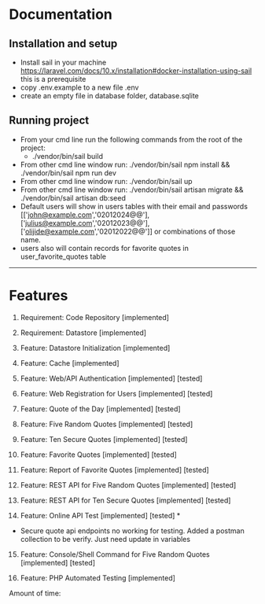 # Documentation

## Installation and setup
- Install sail in your machine https://laravel.com/docs/10.x/installation#docker-installation-using-sail this is a prerequisite
- copy .env.example to a new file .env
- create an empty file in database folder, database.sqlite

## Running project
- From your cmd line run the following commands from the root of the project:
    - ./vendor/bin/sail build
- From other cmd line window run: ./vendor/bin/sail npm install && ./vendor/bin/sail npm run dev
- From other cmd line window run: ./vendor/bin/sail up
- From other cmd line window run: ./vendor/bin/sail artisan migrate && ./vendor/bin/sail artisan db:seed
- Default users will show in users tables with their email and passwords [['john@example.com','02012024@@'], ['julius@example.com','02012023@@'], ['olijide@example.com','02012022@@']] or combinations of those name.
- users also will contain records for favorite quotes in user_favorite_quotes table

----
# Features

1.	Requirement: Code Repository [implemented]

2.	Requirement: Datastore [implemented]

3.	Feature: Datastore Initialization [implemented]

4.	Feature: Cache [implemented]

5.	Feature: Web/API Authentication [implemented] [tested]

6.	Feature: Web Registration for Users [implemented] [tested]

7.	Feature: Quote of the Day [implemented] [tested]

8.	Feature: Five Random Quotes [implemented] [tested]

9.	Feature: Ten Secure Quotes [implemented] [tested]

10.	Feature: Favorite Quotes [implemented] [tested]

11.	Feature: Report of Favorite Quotes [implemented] [tested]

12.	Feature: REST API for Five Random Quotes [implemented] [tested]

13.	Feature: REST API for Ten Secure Quotes [implemented] [tested]

14.	Feature: Online API Test [implemented] [tested] *
* Secure quote api endpoints no working for testing. Added a postman collection to be verify. Just need update in variables 

15.	Feature: Console/Shell Command for Five Random Quotes [implemented] [tested]

16.	Feature: PHP Automated Testing [implemented]

Amount of time: 